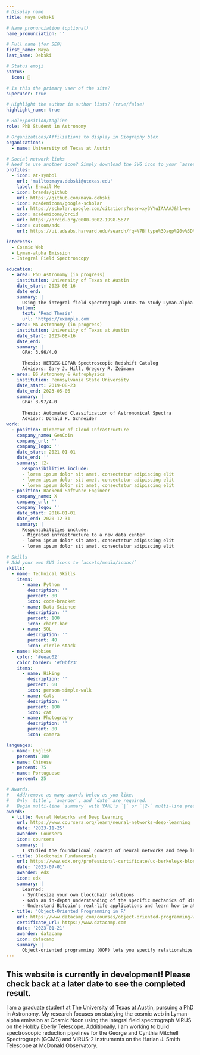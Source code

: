 ```yaml
---
# Display name
title: Maya Debski

# Name pronunciation (optional)
name_pronunciation: ''

# Full name (for SEO)
first_name: Maya
last_name: Debski

# Status emoji
status:
  icon: 🔭

# Is this the primary user of the site?
superuser: true

# Highlight the author in author lists? (true/false)
highlight_name: true

# Role/position/tagline
role: PhD Student in Astronomy

# Organizations/Affiliations to display in Biography blox
organizations:
  - name: University of Texas at Austin

# Social network links
# Need to use another icon? Simply download the SVG icon to your `assets/media/icons/` folder.
profiles:
  - icon: at-symbol
    url: 'mailto:maya.debski@utexas.edu'
    label: E-mail Me
  - icon: brands/github
    url: https://github.com/maya-debski
  - icon: academicons/google-scholar
    url: https://scholar.google.com/citations?user=xy3YYuIAAAAJ&hl=en
  - icon: academicons/orcid
    url: https://orcid.org/0000-0002-1998-5677
  - icon: cutsom/ads
    url: https://ui.adsabs.harvard.edu/search/fq=%7B!type%3Daqp%20v%3D%24fq_database%7D&fq_database=(database%3Aastronomy%20OR%20database%3Aphysics)&q=orcid%3A0000-0002-1998-5677&sort=date%20desc%2C%20bibcode%20desc&p_=0

interests:
  - Cosmic Web
  - Lyman-alpha Emission
  - Integral Field Spectroscopy

education:
  - area: PhD Astronomy (in progress)
    institution: University of Texas at Austin
    date_start: 2023-08-16
    date_end: 
    summary: |
      Using the integral field spectrograph VIRUS to study Lyman-alpha emitters at Cosmic Noon to identify and trace cosmic web filaments
    button:
      text: 'Read Thesis'
      url: 'https://example.com'
  - area: MA Astronomy (in progress)
    institution: University of Texas at Austin
    date_start: 2023-08-16
    date_end: 
    summary: |
      GPA: 3.96/4.0

      Thesis: HETDEX-LOFAR Spectroscopic Redshift Catalog
      Advisors: Gary J. Hill, Gregory R. Zeimann
  - area: BS Astronomy & Astrophysics
    institution: Pennsylvania State University
    date_start: 2019-08-23
    date_end: 2023-05-06
    summary: |
      GPA: 3.97/4.0
      
      Thesis: Automated Classification of Astronomical Spectra
      Advisor: Donald P. Schneider
work:
  - position: Director of Cloud Infrastructure
    company_name: GenCoin
    company_url: ''
    company_logo: ''
    date_start: 2021-01-01
    date_end: ''
    summary: |2-
      Responsibilities include:
      - lorem ipsum dolor sit amet, consectetur adipiscing elit
      - lorem ipsum dolor sit amet, consectetur adipiscing elit
      - lorem ipsum dolor sit amet, consectetur adipiscing elit
  - position: Backend Software Engineer
    company_name: X
    company_url: ''
    company_logo: ''
    date_start: 2016-01-01
    date_end: 2020-12-31
    summary: |
      Responsibilities include:
      - Migrated infrastructure to a new data center
      - lorem ipsum dolor sit amet, consectetur adipiscing elit
      - lorem ipsum dolor sit amet, consectetur adipiscing elit

# Skills
# Add your own SVG icons to `assets/media/icons/`
skills:
  - name: Technical Skills
    items:
      - name: Python
        description: ''
        percent: 80
        icon: code-bracket
      - name: Data Science
        description: ''
        percent: 100
        icon: chart-bar
      - name: SQL
        description: ''
        percent: 40
        icon: circle-stack
  - name: Hobbies
    color: '#eeac02'
    color_border: '#f0bf23'
    items:
      - name: Hiking
        description: ''
        percent: 60
        icon: person-simple-walk
      - name: Cats
        description: ''
        percent: 100
        icon: cat
      - name: Photography
        description: ''
        percent: 80
        icon: camera

languages:
  - name: English
    percent: 100
  - name: Chinese
    percent: 75
  - name: Portuguese
    percent: 25

# Awards.
#   Add/remove as many awards below as you like.
#   Only `title`, `awarder`, and `date` are required.
#   Begin multi-line `summary` with YAML's `|` or `|2-` multi-line prefix and indent 2 spaces below.
awards:
  - title: Neural Networks and Deep Learning
    url: https://www.coursera.org/learn/neural-networks-deep-learning
    date: '2023-11-25'
    awarder: Coursera
    icon: coursera
    summary: |
      I studied the foundational concept of neural networks and deep learning. By the end, I was familiar with the significant technological trends driving the rise of deep learning; build, train, and apply fully connected deep neural networks; implement efficient (vectorized) neural networks; identify key parameters in a neural network’s architecture; and apply deep learning to your own applications.
  - title: Blockchain Fundamentals
    url: https://www.edx.org/professional-certificate/uc-berkeleyx-blockchain-fundamentals
    date: '2023-07-01'
    awarder: edX
    icon: edx
    summary: |
      Learned:
      - Synthesize your own blockchain solutions
      - Gain an in-depth understanding of the specific mechanics of Bitcoin
      - Understand Bitcoin’s real-life applications and learn how to attack and destroy Bitcoin, Ethereum, smart contracts and Dapps, and alternatives to Bitcoin’s Proof-of-Work consensus algorithm
  - title: 'Object-Oriented Programming in R'
    url: https://www.datacamp.com/courses/object-oriented-programming-with-s3-and-r6-in-r
    certificate_url: https://www.datacamp.com
    date: '2023-01-21'
    awarder: datacamp
    icon: datacamp
    summary: |
      Object-oriented programming (OOP) lets you specify relationships between functions and the objects that they can act on, helping you manage complexity in your code. This is an intermediate level course, providing an introduction to OOP, using the S3 and R6 systems. S3 is a great day-to-day R programming tool that simplifies some of the functions that you write. R6 is especially useful for industry-specific analyses, working with web APIs, and building GUIs.
---
```


## This website is currently in development! Please check back at a later date to see the completed result.

I am a graduate student at The University of Texas at Austin, pursuing a PhD in Astronomy. My research focuses on studying the cosmic web in Lyman-alpha emission at Cosmic Noon using the integral field spectrograph VIRUS on the Hobby Eberly Telescope. Additionally, I am working to build spectroscopic reduction pipelines for the George and Cynthia Mitchell Spectrograph (GCMS) and VIRUS-2 instruments on the Harlan J. Smith Telescope at McDonald Observatory.
